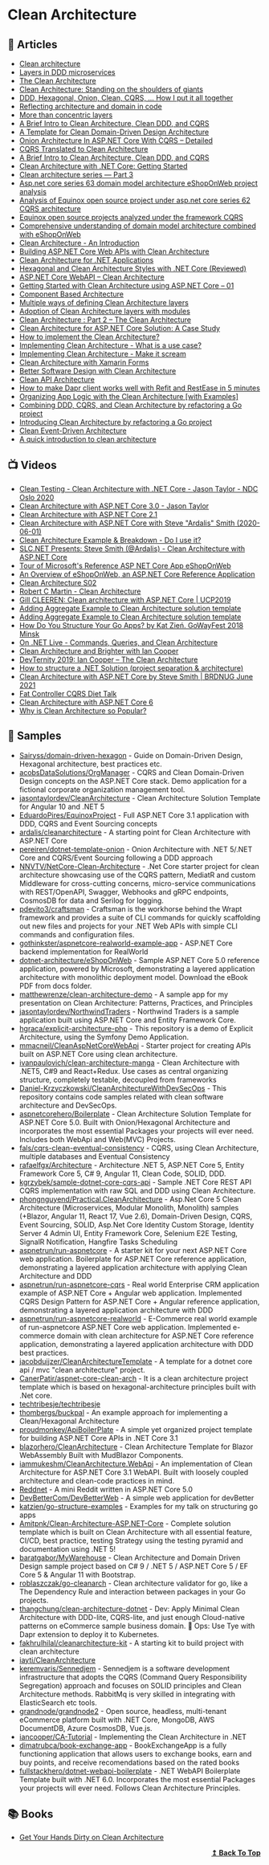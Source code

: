 
# Clean Architecture

## 📕 Articles

- [Clean architecture](https://docs.microsoft.com/en-us/dotnet/architecture/modern-web-apps-azure/common-web-application-architectures#clean-architecture) 
- [Layers in DDD microservices](https://docs.microsoft.com/en-us/dotnet/architecture/microservices/microservice-ddd-cqrs-patterns/ddd-oriented-microservice#layers-in-ddd-microservices)
- [The Clean Architecture](https://blog.cleancoder.com/uncle-bob/2012/08/13/the-clean-architecture.html) 
- [Clean Architecture: Standing on the shoulders of giants](https://herbertograca.com/2017/09/28/clean-architecture-standing-on-the-shoulders-of-giants/)
- [DDD, Hexagonal, Onion, Clean, CQRS, … How I put it all together](https://herbertograca.com/2017/11/16/explicit-architecture-01-ddd-hexagonal-onion-clean-cqrs-how-i-put-it-all-together/) 
- [Reflecting architecture and domain in code](https://herbertograca.com/2019/06/05/reflecting-architecture-and-domain-in-code/) 
- [More than concentric layers](https://herbertograca.com/2018/07/07/more-than-concentric-layers/) 
- [A Brief Intro to Clean Architecture, Clean DDD, and CQRS](https://blog.jacobsdata.com/2020/02/19/a-brief-intro-to-clean-architecture-clean-ddd-and-cqrs) 
- [A Template for Clean Domain-Driven Design Architecture](https://blog.jacobsdata.com/2020/03/02/a-clean-domain-driven-design-architectural-template)
- [Onion Architecture In ASP.NET Core With CQRS – Detailed](https://codewithmukesh.com/blog/onion-architecture-in-aspnet-core/)
- [CQRS Translated to Clean Architecture](https://blog.fals.io/2018-09-19-cqrs-clean-architecture/)
- [A Brief Intro to Clean Architecture, Clean DDD, and CQRS](https://blog.jacobsdata.com/2020/02/19/a-brief-intro-to-clean-architecture-clean-ddd-and-cqrs)
- [Clean Architecture with .NET Core: Getting Started](https://jasontaylor.dev/clean-architecture-getting-started/)
- [Clean architecture series — Part 3](https://dev.to/pereiren/clean-architecture-series-part-3-2795)
- [Asp.net core series 63 domain model architecture eShopOnWeb project analysis](https://www.itworkman.com/89255.html)
- [Analysis of Equinox open source project under asp.net core series 62 CQRS architecture](https://www.cnblogs.com/MrHSR/p/10820545.html)
- [Equinox open source projects analyzed under the framework CQRS](https://www.programmersought.com/article/81052035363/)
- [Comprehensive understanding of domain model architecture combined with eShopOnWeb](https://www.programmersought.com/article/97275046219/)
- [Clean Architecture - An Introduction](https://www.dandoescode.com/blog/clean-architecture-an-introduction/)
- [Building ASP.NET Core Web APIs with Clean Architecture](https://fullstackmark.com/post/18/building-aspnet-core-web-apis-with-clean-architecture)
- [Clean Architecture for .NET Applications](https://paulovich.net/clean-architecture-for-net-applications/)
- [Hexagonal and Clean Architecture Styles with .NET Core (Reviewed)](https://paulovich.net/hexagonal-and-clean-architecture-styles-with-net-core-reviewed/)
- [ASP.NET Core WebAPI – Clean Architecture](https://codewithmukesh.com/project/aspnet-core-webapi-clean-architecture%e2%80%8b/)
- [Getting Started with Clean Architecture using ASP.NET Core – 01](https://www.gokhan-gokalp.com/en/getting-started-with-clean-architecture-using-asp-net-core-01/)
- [Component Based Architecture](https://medium.com/omarelgabrys-blog/component-based-architecture-3c3c23c7e348)
- [Multiple ways of defining Clean Architecture layers](https://proandroiddev.com/multiple-ways-of-defining-clean-architecture-layers-bbb70afa5d4a)
- [Adoption of Clean Architecture layers with modules](https://medium.com/@anil.gudigar/adoption-of-clean-architecture-layers-with-modules-a0b5b9b4e716)
- [Clean Architecture : Part 2 – The Clean Architecture](https://crosp.net/blog/software-architecture/clean-architecture-part-2-the-clean-architecture/)
- [Clean Architecture for ASP.NET Core Solution: A Case Study](https://blog.ndepend.com/clean-architecture-for-asp-net-core-solution/) 
- [How to implement the Clean Architecture?](http://www.plainionist.net/Implementing-Clean-Architecture/)
- [Implementing Clean Architecture - What is a use case?](http://www.plainionist.net/Implementing-Clean-Architecture-UseCases/)
- [Implementing Clean Architecture - Make it scream](http://www.plainionist.net/Implementing-Clean-Architecture-Scream/)
- [Clean Architecture with Xamarin Forms](https://fullstackmark.com/post/26/clean-architecture-with-xamarin-forms)
- [Better Software Design with Clean Architecture](https://fullstackmark.com/post/11/better-software-design-with-clean-architecture)
- [Clean API Architecture](https://medium.com/perry-street-software-engineering/clean-api-architecture-2b57074084d5)
- [How to make Dapr client works well with Refit and RestEase in 5 minutes](https://dev.to/thangchung/how-to-make-dapr-client-works-well-with-refit-and-restease-40m)
- [Organizing App Logic with the Clean Architecture [with Examples]](https://khalilstemmler.com/articles/software-design-architecture/organizing-app-logic/)
- [Combining DDD, CQRS, and Clean Architecture by refactoring a Go project](https://threedots.tech/post/ddd-cqrs-clean-architecture-combined/)
- [Introducing Clean Architecture by refactoring a Go project](https://threedots.tech/post/introducing-clean-architecture/)
- [Clean Event-Driven Architecture](https://valerii-udodov.com/posts/event-sourcing/clean-event-driven-architecture/)
- [A quick introduction to clean architecture](https://www.freecodecamp.org/news/a-quick-introduction-to-clean-architecture-990c014448d2/)

## 📺 Videos
- [Clean Testing - Clean Architecture with .NET Core - Jason Taylor - NDC Oslo 2020](https://www.youtube.com/watch?v=T6NRcX1vnz8) 
- [Clean Architecture with ASP.NET Core 3.0 - Jason Taylor](https://www.youtube.com/watch?v=5OtUm1BLmG0) 
- [Clean Architecture with ASP.NET Core 2.1](https://www.youtube.com/watch?v=_lwCVE_XgqI&feature=youtu.be) 
- [Clean Architecture with ASP.NET Core with Steve "Ardalis" Smith (2020-06-01)](https://www.youtube.com/watch?v=joNTQy-KXiU)
- [Clean Architecture Example & Breakdown - Do I use it?](https://www.youtube.com/watch?v=Ys_W6MyWOCw) 
- [SLC.NET Presents: Steve Smith (@Ardalis) - Clean Architecture with ASP.NET Core](https://www.youtube.com/watch?v=tYoqmL6e4oY) 
- [Tour of Microsoft's Reference ASP NET Core App eShopOnWeb](https://www.youtube.com/watch?v=rSpF1s8wcyA) 
- [An Overview of eShopOnWeb, an ASP.NET Core Reference Application](https://www.youtube.com/watch?v=vRZ8ucGac8M&ab_channel=Ardalis) 
- [Clean Architecture S02](https://www.youtube.com/playlist?list=PLY9iz4il6pyO46KZN-xQtZZMtdpBO9AoR) 
- [Robert C Martin - Clean Architecture](https://www.youtube.com/watch?v=Nltqi7ODZTM&feature=youtu.be) 
- [Gill CLEEREN: Clean architecture with ASP.NET Core | UCP2019](https://www.youtube.com/watch?v=BxtHt7tsX-c&t=2582s) 
- [Adding Aggregate Example to Clean Architecture solution template](https://www.youtube.com/watch?v=kxuGtgOimGA) 
- [Adding Aggregate Example to Clean Architecture solution template](https://www.youtube.com/watch?v=dkj-WwxrgyI) 
- [How Do You Structure Your Go Apps? by Kat Zień. GoWayFest 2018 Minsk](https://www.youtube.com/watch?v=Qtk9FFOoT5M)
- [On .NET Live - Commands, Queries, and Clean Architecture](https://www.youtube.com/watch?v=IRvDGPbxdTs)
- [Clean Architecture and Brighter with Ian Cooper](https://www.youtube.com/watch?v=dlhvBR4gd04)
- [DevTernity 2019: Ian Cooper – The Clean Architecture](https://www.youtube.com/watch?v=SxJPQ5qXisw)
- [How to structure a .NET Solution (project separation & architecture)](https://www.youtube.com/watch?v=YiVqwoFMieg)
- [Clean Architecture with ASP.NET Core by Steve Smith | BRDNUG June 2021](https://www.youtube.com/watch?v=D6IEnMTuawA)
- [Fat Controller CQRS Diet Talk](https://www.youtube.com/watch?v=icyvKTuZkzE)
- [Clean Architecture with ASP.NET Core 6](https://www.youtube.com/watch?v=lkmvnjypENw)
- [Why is Clean Architecture so Popular?](https://www.youtube.com/watch?v=g0XmFpmvsDk)

## 🚀 Samples

- [Sairyss/domain-driven-hexagon](https://github.com/Sairyss/domain-driven-hexagon) - Guide on Domain-Driven Design, Hexagonal architecture, best practices etc.
- [acobsDataSolutions/OrgManager](https://github.com/JacobsDataSolutions/OrgManager) - CQRS and Clean Domain-Driven Design concepts on the ASP.NET Core stack. Demo application for a fictional corporate organization management tool.
- [jasontaylordev/CleanArchitecture](https://github.com/jasontaylordev/CleanArchitecture) - Clean Architecture Solution Template for Angular 10 and .NET 5 
- [EduardoPires/EquinoxProject](https://github.com/EduardoPires/EquinoxProject) - Full ASP.NET Core 3.1 application with DDD, CQRS and Event Sourcing concepts
- [ardalis/cleanarchitecture](https://github.com/ardalis/cleanarchitecture) - A starting point for Clean Architecture with ASP.NET Core 
- [pereiren/dotnet-template-onion](https://github.com/pereiren/dotnet-template-onion) - Onion Architecture with .NET 5/.NET Core and CQRS/Event Sourcing following a DDD approach
- [NNVTV/NetCore-Clean-Architecture](https://github.com/INNVTV/NetCore-Clean-Architecture) - .Net Core starter project for clean architecture showcasing use of the CQRS pattern, MediatR and custom Middleware for cross-cutting concerns, micro-service communications with REST/OpenAPI, Swagger, Webhooks and gRPC endpoints, CosmosDB for data and Serilog for logging.
- [pdevito3/craftsman](https://github.com/pdevito3/craftsman) - Craftsman is the workhorse behind the Wrapt framework and provides a suite of CLI commands for quickly scaffolding out new files and projects for your .NET Web APIs with simple CLI commands and configuration files.
- [gothinkster/aspnetcore-realworld-example-app](https://github.com/gothinkster/aspnetcore-realworld-example-app)	- ASP.NET Core backend implementation for RealWorld
- [dotnet-architecture/eShopOnWeb](https://github.com/dotnet-architecture/eShopOnWeb) - Sample ASP.NET Core 5.0 reference application, powered by Microsoft, demonstrating a layered application architecture with monolithic deployment model. Download the eBook PDF from docs folder.
- [matthewrenze/clean-architecture-demo](https://github.com/matthewrenze/clean-architecture-demo) - A sample app for my presentation on Clean Architecture: Patterns, Practices, and Principles
- [jasontaylordev/NorthwindTraders](https://github.com/jasontaylordev/NorthwindTraders) - Northwind Traders is a sample application built using ASP.NET Core and Entity Framework Core.
- [hgraca/explicit-architecture-php](https://github.com/hgraca/explicit-architecture-php) - This repository is a demo of Explicit Architecture, using the Symfony Demo Application.
- [mmacneil/CleanAspNetCoreWebApi](https://github.com/mmacneil/CleanAspNetCoreWebApi) - Starter project for creating APIs built on ASP.NET Core using clean architecture.
- [ivanpaulovich/clean-architecture-manga](https://github.com/ivanpaulovich/clean-architecture-manga) - Clean Architecture with .NET5, C#9 and React+Redux. Use cases as central organizing structure, completely testable, decoupled from frameworks
- [Daniel-Krzyczkowski/CleanArchitectureWithDevSecOps](https://github.com/Daniel-Krzyczkowski/CleanArchitectureWithDevSecOps) - This repository contains code samples related with clean software architecture and DevSecOps.
- [aspnetcorehero/Boilerplate](https://github.com/aspnetcorehero/Boilerplate) - Clean Architecture Solution Template for ASP.NET Core 5.0. Built with Onion/Hexagonal Architecture and incorporates the most essential Packages your projects will ever need. Includes both WebApi and Web(MVC) Projects.
- [fals/cqrs-clean-eventual-consistency](https://github.com/fals/cqrs-clean-eventual-consistency) - CQRS, using Clean Architecture, multiple databases and Eventual Consistency
- [rafaelfgx/Architecture](https://github.com/rafaelfgx/Architecture) - Architecture .NET 5, ASP.NET Core 5, Entity Framework Core 5, C# 9, Angular 11, Clean Code, SOLID, DDD.
- [kgrzybek/sample-dotnet-core-cqrs-api](https://github.com/kgrzybek/sample-dotnet-core-cqrs-api) - Sample .NET Core REST API CQRS implementation with raw SQL and DDD using Clean Architecture.
- [phongnguyend/Practical.CleanArchitecture](https://github.com/phongnguyend/Practical.CleanArchitecture) - Asp.Net Core 5 Clean Architecture (Microservices, Modular Monolith, Monolith) samples (+Blazor, Angular 11, React 17, Vue 2.6), Domain-Driven Design, CQRS, Event Sourcing, SOLID, Asp.Net Core Identity Custom Storage, Identity Server 4 Admin UI, Entity Framework Core, Selenium E2E Testing, SignalR Notification, Hangfire Tasks Scheduling
- [aspnetrun/run-aspnetcore](https://github.com/aspnetrun/run-aspnetcore) - A starter kit for your next ASP.NET Core web application. Boilerplate for ASP.NET Core reference application, demonstrating a layered application architecture with applying Clean Architecture and DDD
- [aspnetrun/run-aspnetcore-cqrs](https://github.com/aspnetrun/run-aspnetcore-cqrs) - Real world Enterprise CRM application example of ASP.NET Core + Angular web application. Implemented CQRS Design Pattern for ASP.NET Core + Angular reference application, demonstrating a layered application architecture with DDD
- [aspnetrun/run-aspnetcore-realworld](https://github.com/aspnetrun/run-aspnetcore-realworld) - E-Commerce real world example of run-aspnetcore ASP.NET Core web application. Implemented e-commerce domain with clean architecture for ASP.NET Core reference application, demonstrating a layered application architecture with DDD best practices.
- [jacobduijzer/CleanArchitectureTemplate](https://github.com/jacobduijzer/CleanArchitectureTemplate) - A template for a dotnet core api / mvc "clean architecture" project.
- [CanerPatir/aspnet-core-clean-arch](https://github.com/CanerPatir/aspnet-core-clean-arch) - It is a clean architecture project template which is based on hexagonal-architecture principles built with .Net core.
- [techtribesje/techtribesje](https://github.com/techtribesje/techtribesje)
- [thombergs/buckpal](https://github.com/thombergs/buckpal) - An example approach for implementing a Clean/Hexagonal Architecture
- [proudmonkey/ApiBoilerPlate](https://github.com/proudmonkey/ApiBoilerPlate) - A simple yet organized project template for building ASP.NET Core APIs in .NET Core 3.1
- [blazorhero/CleanArchitecture](https://github.com/blazorhero/CleanArchitecture) - Clean Architecture Template for Blazor WebAssembly Built with MudBlazor Components.
- [iammukeshm/CleanArchitecture.WebApi](https://github.com/iammukeshm/CleanArchitecture.WebApi) - An implementation of Clean Architecture for ASP.NET Core 3.1 WebAPI. Built with loosely coupled architecture and clean-code practices in mind.
- [Reddnet](https://github.com/moritz-mm/Reddnet) - A mini Reddit written in ASP.NET Core 5.0
- [DevBetterCom/DevBetterWeb](https://github.com/DevBetterCom/DevBetterWeb) - A simple web application for devBetter
- [katzien/go-structure-examples](https://github.com/katzien/go-structure-examples) - Examples for my talk on structuring go apps
- [Amitpnk/Clean-Architecture-ASP.NET-Core](https://github.com/Amitpnk/Clean-Architecture-ASP.NET-Core) - Complete solution template which is built on Clean Architecture with all essential feature, CI/CD, best practice, testing Strategy using the testing pyramid and documentation using .NET 5!
- [baratgabor/MyWarehouse](https://github.com/baratgabor/MyWarehouse) - Clean Architecture and Domain Driven Design sample project based on C# 9 / .NET 5 / ASP.NET Core 5 / EF Core 5 & Angular 11 with Bootstrap.
- [roblaszczak/go-cleanarch](https://github.com/roblaszczak/go-cleanarch) - Clean architecture validator for go, like a The Dependency Rule and interaction between packages in your Go projects.
- [thangchung/clean-architecture-dotnet](https://github.com/thangchung/clean-architecture-dotnet) - Dev: Apply Minimal Clean Architecture with DDD-lite, CQRS-lite, and just enough Cloud-native patterns on eCommerce sample business domain. 🍻 Ops: Use Tye with Dapr extension to deploy it to Kubernetes.
- [fakhrulhilal/cleanarchitecture-kit](https://github.com/fakhrulhilal/cleanarchitecture-kit) - A starting kit to build project with clean architecture
- [iayti/CleanArchitecture](https://github.com/iayti/CleanArchitecture)
- [keremvaris/Sennedjem](https://github.com/keremvaris/Sennedjem) - Sennedjem is a software development infrastructure that adopts the CQRS (Command Query Responsibility Segregation) approach and focuses on SOLID principles and Clean Architecture methods. RabbitMq is very skilled in integrating with ElasticSearch etc tools. 
- [grandnode/grandnode2](https://github.com/grandnode/grandnode2) - Open source, headless, multi-tenant eCommerce platform built with .NET Core, MongoDB, AWS DocumentDB, Azure CosmosDB, Vue.js.
- [iancooper/CA-Tutorial](https://github.com/iancooper/CA-Tutorial) - Implementing the Clean Architecture in .NET
- [dimatrubca/book-exchange-app](https://github.com/dimatrubca/book-exchange-app) - BookExchangeApp is a fully functioning application that allows users to exchange books, earn and buy points, and receive recomendations based on the rated books
- [fullstackhero/dotnet-webapi-boilerplate](https://github.com/fullstackhero/dotnet-webapi-boilerplate) - .NET WebAPI Boilerplate Template built with .NET 6.0. Incorporates the most essential Packages your projects will ever need. Follows Clean Architecture Principles.
## 📚 Books
- [Get Your Hands Dirty on Clean Architecture](https://www.packtpub.com/product/get-your-hands-dirty-on-clean-architecture/9781839211966)

<div align="right">
  <b><a href="#contents">↥ Back To Top</a></b>
</div>
